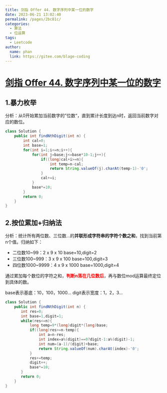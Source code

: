```yaml
---
title: 剑指 Offer 44. 数字序列中某一位的数字
date: 2023-06-21 13:02:40
permalink: /pages/2bc81c/
categories:
  - 算法
  - 位运算
tags:
  - Leetcode
author: 
  name: phan
  link: https://gitee.com/blage-coding
---
```

# [剑指 Offer 44. 数字序列中某一位的数字](https://leetcode.cn/problems/shu-zi-xu-lie-zhong-mou-yi-wei-de-shu-zi-lcof/)

## 1.暴力枚举

分析：从0开始累加当前数字的”位数“，直到累计长度到达n时，返回当前数字对应的数位。

```java
class Solution {
    public int findNthDigit(int n) {
        int cal=0;
        int base=1;
        for(int i=1;i<=n;i++){
            for(int j=base;j<=base*10-1;j++){
                if((long)cal+i>=n){
                    int temp=n-cal;
                    return String.valueOf(j).charAt(temp-1)-'0';
                }
                cal+=i;
            }
            base*=10;
        }
        return 0;
    }
}
```

## 2.按位累加+归纳法

分析：统计所有两位数、三位数...的**并联形成字符串的字符个数之和**，找到当前第n个值。归纳如下：

- 二位数10~99：2 x 9 x 10	base=10,digit=2
- 三位数100~999：3 x 9 x 100    base=100,digit=3
- 四位数1000~9999：4 x 9 x 1000    base=1000,digit=4

通过累加每个数位的字符之和，<font color="red">**判断n落在几位数后**</font>，再与数位mod运算最终定位到具体的数。

base表示基底：10，100，1000...	digit表示宽度：1，2，3...

```java
class Solution {
    public int findNthDigit(int n) {
       int res=0;
       int base=1,digit=1;
       while(res<=n){
           long temp=9*(long)digit*(long)base;
           if((long)res>=n-temp){
               int a=n-res;
               int index=a%(digit)==0?digit-1:a%(digit)-1;
               int num=(a-1)/(digit)+base;
               return String.valueOf(num).charAt(index)-'0';
           }
           res+=temp;
           digit++;
           base*=10;
       }
       return 0;
    }
}
```